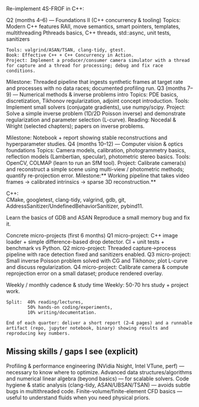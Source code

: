 Re-implement 4S-FROF in C++:

Q2 (months 4–6) — Foundations II (C++ concurrency & tooling)
    Topics: Modern C++ features 
                                RAII,
                                move semantics,
                                smart pointers,
                                templates,
                        multithreading
                                Pthreads basics,
                                C++ threads,
                                std::async,
                        unit tests,
                        sanitizers

    Tools: valgrind/ASAN/TSAN, clang-tidy, gtest.
    Book: Effective C++ + C++ Concurrency in Action.
    Project: Implement a producer/consumer camera simulator with a thread for capture and a thread for processing; debug and fix race conditions.

Milestone: Threaded pipeline that ingests synthetic frames at target rate and processes with no data races; documented profiling run.
Q3 (months 7–9) — Numerical methods & inverse problems intro
    Topics: PDE basics, discretization, Tikhonov regularization, adjoint concept introduction.
    Tools: Implement small solvers (conjugate gradients), use numpy/scipy.
    Project: Solve a simple inverse problem (1D/2D Poisson inverse) and demonstrate regularization and parameter selection (L-curve).
    Reading: Nocedal & Wright (selected chapters); papers on inverse problems.

Milestone: Notebook + report showing stable reconstructions and hyperparameter studies.
Q4 (months 10–12) — Computer vision & optics foundations
    Topics: Camera models, calibration, photogrammetry basics, reflection models (Lambertian, specular), photometric stereo basics.
    Tools: OpenCV, COLMAP (learn to run an SfM tool).
    Project: Calibrate camera(s) and reconstruct a simple scene using multi-view / photometric methods; quantify re-projection error.
    Milestone:** Working pipeline that takes video frames → calibrated intrinsics → sparse 3D reconstruction.**




C++:    
    CMake,
    googletest,
    clang-tidy,
    valgrind,
    gdb,
    git,
    AddressSanitizer/UndefinedBehaviorSanitizer,
    pybind11.

Learn the basics of GDB and ASAN
    Reproduce a small memory bug and fix it.

Concrete micro-projects (first 6 months)
    Q1 micro-project: C++ image loader + simple difference-based drop detector. CI + unit tests + benchmark vs Python.
    Q2 micro-project: Threaded capture→process pipeline with race detection fixed and sanitizers enabled.
    Q3 micro-project: Small inverse Poisson problem solved with CG and Tikhonov; plot L-curve and discuss regularization.
    Q4 micro-project: Calibrate camera & compute reprojection error on a small dataset; produce rendered overlay.

Weekly / monthly cadence & study time
    Weekly: 50-70 hrs study + project work. 
    
    Split:  40% reading/lectures,
            50% hands-on coding/experiments,
            10% writing/documentation.

    End of each quarter: deliver a short report (2–4 pages) and a runnable artifact (repo, jupyter notebook, binary) showing results and reproducing key numbers.


## Missing skills / gaps I see (explicit)
Profiling & performance engineering (NVidia Nsight, Intel VTune, perf) — necessary to know where to optimize.
Advanced data structures/algorithms and numerical linear algebra (beyond basics) — for scalable solvers.
Code hygiene & static analysis (clang-tidy, ASAN/UBSAN/TSAN) — avoids subtle bugs in multithreaded code.
Finite-volume/finite-element CFD basics — useful to understand fluids when you need physical priors.



